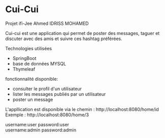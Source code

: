 # Cui-Cui
Projet ifi-Jee
Ahmed IDRISS MOHAMED

Cui-cui est une application qui permet de poster des messages, taguer et discuter avec des amis et suivre ces hashtag préférées.


Technologies utilisées
- SpringBoot
- base de données MYSQL
- Thymeleaf

 fonctionnalité disponible:
- consulter le profil d'un utilisateur
- lister les messages publiés par un utilisateur
- poster un message

L'appllication est disponible via le chemin : http://localhost:8080/home/id
 Exemple : http://localhost:8080/home/3
 
 username:user password:user <br/>
 username:admin password:admin
 

